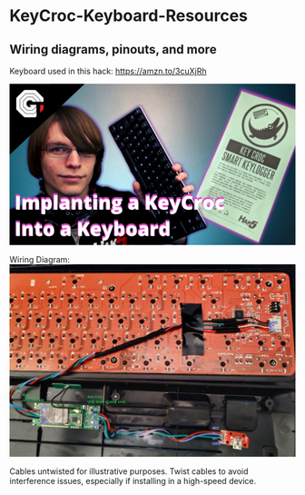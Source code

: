 # KeyCroc-Keyboard-Resources
## Wiring diagrams, pinouts, and more

Keyboard used in this hack: https://amzn.to/3cuXjRh

![Thumbnail](https://github.com/glytchtech/KeyCroc-Keyboard-Resources/blob/master/Images/Implanting%20Bugs%20and%20Keyloggers%20in%20Peripherals(2).png)

Wiring Diagram: 
![Wiring](https://github.com/glytchtech/KeyCroc-Keyboard-Resources/blob/master/Images/Pinout_wiring.jpg)

Cables untwisted for illustrative purposes. Twist cables to avoid interference issues, especially if installing in a high-speed device. 
